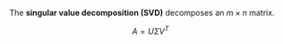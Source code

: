 The **singular value decomposition (SVD)** decomposes an $m \times n$ matrix.

$$
A = U\Sigma V^T
$$